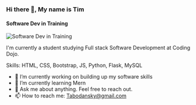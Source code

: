 ### Hi there 👋, My name is Tim
#### Software Dev in Training
![Software Dev in Training](https://github.com/Tab2624)

I'm currently a student studying Full stack Software Development at Coding Dojo.  

Skills: HTML, CSS, Bootstrap, JS,  Python, Flask, MySQL

- 🔭 I’m currently working on building up my software skills 
- 🌱 I’m currently learning Mern 
- 💬 Ask me about anything. Feel free to reach out.  
- 📫 How to reach me: Tabodansky@gmail.com 









